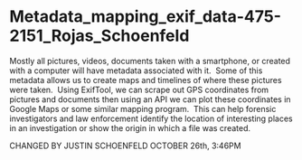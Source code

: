 # Metadata_mapping_exif_data-475-2151_Rojas_Schoenfeld
Mostly all pictures, videos, documents taken with a smartphone, or created with a computer will have metadata associated with it.  Some of this metadata allows us to create maps and timelines of where these pictures were taken.  Using ExifTool, we can scrape out GPS coordinates from pictures and documents then using an API we can plot these coordinates in Google Maps or some similar mapping program.  This can help forensic investigators and law enforcement identify the location of interesting places in an investigation or show the origin in which a file was created.  

CHANGED BY JUSTIN SCHOENFELD OCTOBER 26th, 3:46PM
